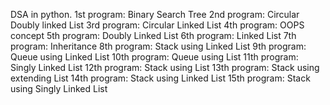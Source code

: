 DSA in python.
1st program: Binary Search Tree
2nd program: Circular Doubly linked List
3rd program: Circular Linked List
4th program: OOPS concept
5th program: Doubly Linked List
6th program: Linked List
7th program: Inheritance
8th program: Stack using Linked List
9th program: Queue using Linked List
10th program: Queue using List
11th program: Singly Linked List
12th program: Stack using List
13th program: Stack using extending List
14th program: Stack using Linked List
15th program: Stack using Singly Linked List
